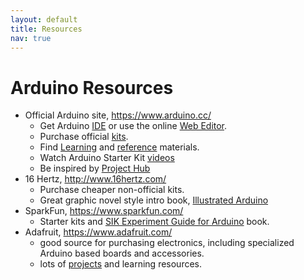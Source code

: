 ```yaml
---
layout: default
title: Resources
nav: true
---
```


# Arduino Resources

- Official Arduino site, <https://www.arduino.cc/>
    - Get Arduino [IDE](https://www.arduino.cc/en/Main/Software) or use the online [Web Editor](http://create.arduino.cc/editor).
    - Purchase official [kits](https://store.arduino.cc/usa/arduino-starter-kit).
    - Find [Learning](https://www.arduino.cc/en/Guide/HomePage) and [reference](https://www.arduino.cc/en/Reference/HomePage) materials.
    - Watch Arduino Starter Kit [videos](https://www.youtube.com/playlist?list=PLT6rF_I5kknPf2qlVFlvH47qHvqvzkknd)
    - Be inspired by [Project Hub](https://create.arduino.cc/projecthub)
- 16 Hertz, <http://www.16hertz.com/>
    - Purchase cheaper non-official kits.
    - Great graphic novel style intro book, [Illustrated Arduino](http://bit.ly/illustratedarduino)
- SparkFun, <https://www.sparkfun.com/>
    - Starter kits and [SIK Experiment Guide for Arduino](https://learn.sparkfun.com/tutorials/sik-experiment-guide-for-arduino---v33) book.
- Adafruit, <https://www.adafruit.com/>
    - good source for purchasing electronics, including specialized Arduino based boards and accessories.
    - lots of [projects](https://learn.adafruit.com/) and learning resources.
